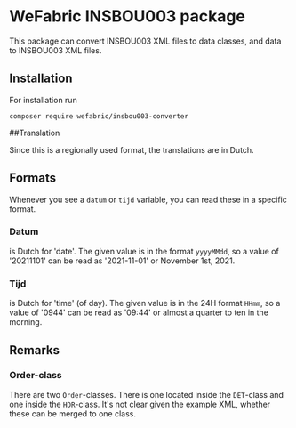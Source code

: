 # WeFabric INSBOU003 package

This package can convert INSBOU003 XML files to data classes, and data to INSBOU003 XML files.

## Installation

For installation run

```composer require wefabric/insbou003-converter```

##Translation

Since this is a regionally used format, the translations are in Dutch.

## Formats

Whenever you see a ```datum``` or ```tijd``` variable, you can read these in a specific format.

### Datum

is Dutch for 'date'. The given value is in the format ```yyyyMMdd```, so a value of '20211101' can be read as '2021-11-01' or November 1st, 2021.

### Tijd

is Dutch for 'time' (of day). The given value is in the 24H format ```HHmm```, so a value of '0944' can be read as '09:44' or almost a quarter to ten in the morning.

## Remarks

### Order-class

There are two ```Order```-classes. There is one located inside the ```DET```-class and one inside the ```HDR```-class. 
It's not clear given the example XML, whether these can be merged to one class.